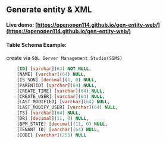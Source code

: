 ##  Generate entity & XML 

#### Live demo: [https://openopen114.github.io/gen-entity-web/](https://openopen114.github.io/gen-entity-web/)



#### Table Schema Example:

create via `SQL Server Management Studio(SSMS)`

```sql
	[ID] [varchar](64) NOT NULL,
	[NAME] [varchar](64) NULL,
	[IS_SON] [decimal](1, 0) NULL,
	[PARENTID] [varchar](64) NULL,
	[CREATE_TIME] [varchar](64) NULL,
	[CREATE_USER] [varchar](64) NULL,
	[LAST_MODIFIED] [varchar](64) NULL,
	[LAST_MODIFY_USER] [varchar](64) NULL,
	[TS] [varchar](64) NULL,
	[DR] [decimal](11, 0) NULL,
	[BPM_STATE] [decimal](11, 0) NULL,
	[TENANT_ID] [varchar](64) NULL,
	[CODE] [varchar](255) NULL
```

